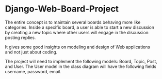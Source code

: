 # Django-Web-Board-Project
The entire concept is to maintain several boards behaving more like categories. Inside a specific board, a user is able to start a new discussion by creating a new topic where other users will engage in the discussion posting replies.

It gives some good insights on modeling and design of Web applications and not just about coding.

The project will need to implement the following models: Board, Topic, Post, and User. The User model in the class diagram will have the following fields username, password, email.
